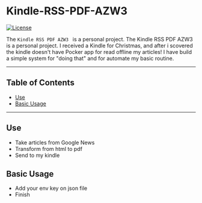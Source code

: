 # Kindle-RSS-PDF-AZW3
[![License](http://img.shields.io/:License-GPL3-blue.svg)](https://github.com/twopills/Kindle-RSS-PDF-AZW3/blob/master/LICENSE)

The `Kindle RSS PDF AZW3 ` is a personal project.
The Kindle RSS PDF AZW3 is a personal project. I received a Kindle for Christmas, and after i scovered the kindle doesn't have Pocker app for read offline my articles! I have build a simple system for "doing that" and for automate my basic routine.

----
## Table of Contents
* [Use](#use)
* [Basic Usage](#baisc-usage)
----

## Use

* Take articles from Google News
* Transform from html to pdf
* Send to my kindle

## Basic Usage

* Add your env key on json file
* Finish
